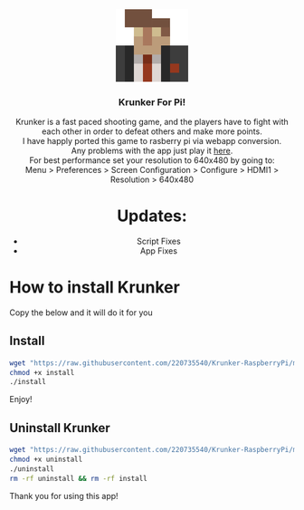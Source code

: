 <div align='center'>
<img src='./icon.png' width='128px'> 
<h3>Krunker For Pi!</h1>
Krunker is a fast paced shooting game, and the players have to fight with each other in order to defeat others and make more points.</br>
I have happly ported this game to rasberry pi via webapp conversion.</br>
Any problems with the app just play it <a href='https://krunker.io'>here</a>.</br>
For best performance set your resolution to 640x480 by going to:</br>
Menu > Preferences > Screen Configuration > Configure > HDMI1 > Resolution > 640x480
  
# Updates:
- Script Fixes
- App Fixes
</div>
  
# How to install Krunker
Copy the below and it will do it for you
## Install
```sh
wget "https://raw.githubusercontent.com/220735540/Krunker-RaspberryPi/master/Pi-Ware Install Data/install"
chmod +x install
./install
```
Enjoy!

## Uninstall Krunker
```sh
wget "https://raw.githubusercontent.com/220735540/Krunker-RaspberryPi/master/Pi-Ware Install Data/uninstall"
chmod +x uninstall
./uninstall
rm -rf uninstall && rm -rf install
```
Thank you for using this app!
